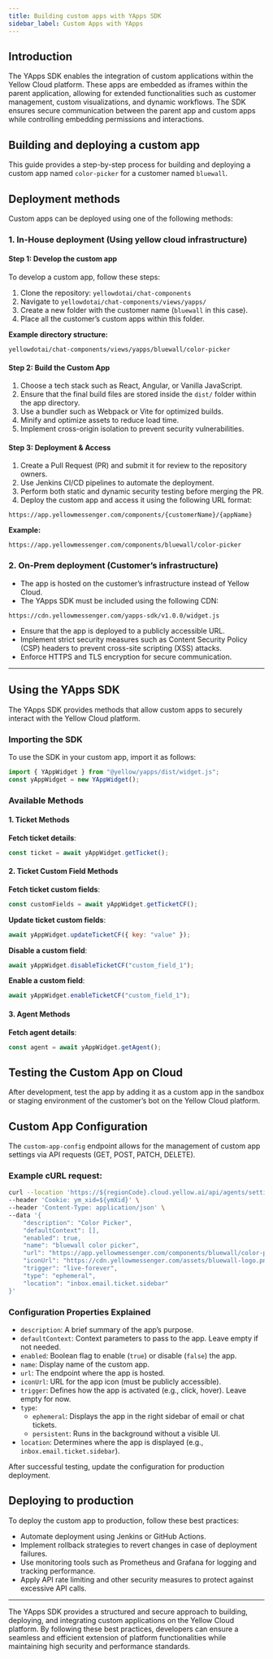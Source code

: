 ```yaml
---
title: Building custom apps with YApps SDK  
sidebar_label: Custom Apps with YApps  
---
```


## Introduction

The YApps SDK enables the integration of custom applications within the Yellow Cloud platform. These apps are embedded as iframes within the parent application, allowing for extended functionalities such as customer management, custom visualizations, and dynamic workflows. The SDK ensures secure communication between the parent app and custom apps while controlling embedding permissions and interactions.

## Building and deploying a custom app

This guide provides a step-by-step process for building and deploying a custom app named `color-picker` for a customer named `bluewall`.

## Deployment methods

Custom apps can be deployed using one of the following methods:

### 1. In-House deployment (Using yellow cloud infrastructure)

#### Step 1: Develop the custom app

To develop a custom app, follow these steps:

1. Clone the repository: `yellowdotai/chat-components`
2. Navigate to `yellowdotai/chat-components/views/yapps/`
3. Create a new folder with the customer name (`bluewall` in this case).
4. Place all the customer’s custom apps within this folder.

**Example directory structure:**

```
yellowdotai/chat-components/views/yapps/bluewall/color-picker
```

#### Step 2: Build the Custom App

1. Choose a tech stack such as React, Angular, or Vanilla JavaScript.
2. Ensure that the final build files are stored inside the `dist/` folder within the app directory.
3. Use a bundler such as Webpack or Vite for optimized builds.
4. Minify and optimize assets to reduce load time.
5. Implement cross-origin isolation to prevent security vulnerabilities.

#### Step 3: Deployment & Access

1. Create a Pull Request (PR) and submit it for review to the repository owners.
2. Use Jenkins CI/CD pipelines to automate the deployment.
3. Perform both static and dynamic security testing before merging the PR.
4. Deploy the custom app and access it using the following URL format:

```
https://app.yellowmessenger.com/components/{customerName}/{appName}
```

**Example:**

```
https://app.yellowmessenger.com/components/bluewall/color-picker
```

### 2. On-Prem deployment (Customer’s infrastructure)

- The app is hosted on the customer’s infrastructure instead of Yellow Cloud.
- The YApps SDK must be included using the following CDN:

```
https://cdn.yellowmessenger.com/yapps-sdk/v1.0.0/widget.js
```

- Ensure that the app is deployed to a publicly accessible URL.
- Implement strict security measures such as Content Security Policy (CSP) headers to prevent cross-site scripting (XSS) attacks.
- Enforce HTTPS and TLS encryption for secure communication.

-----


## Using the YApps SDK

The YApps SDK provides methods that allow custom apps to securely interact with the Yellow Cloud platform.

### Importing the SDK

To use the SDK in your custom app, import it as follows:

```javascript
import { YAppWidget } from "@yellow/yapps/dist/widget.js";
const yAppWidget = new YAppWidget();
```

### Available Methods

#### 1. Ticket Methods

**Fetch ticket details**:

```javascript
const ticket = await yAppWidget.getTicket();
```

#### 2. Ticket Custom Field Methods

**Fetch ticket custom fields**:

```javascript
const customFields = await yAppWidget.getTicketCF();
```

**Update ticket custom fields**:

```javascript
await yAppWidget.updateTicketCF({ key: "value" });
```

**Disable a custom field**:

```javascript
await yAppWidget.disableTicketCF("custom_field_1");
```

**Enable a custom field**:

```javascript
await yAppWidget.enableTicketCF("custom_field_1");
```

#### 3. Agent Methods

**Fetch agent details**:

```javascript
const agent = await yAppWidget.getAgent();
```

## Testing the Custom App on Cloud

After development, test the app by adding it as a custom app in the sandbox or staging environment of the customer’s bot on the Yellow Cloud platform.

## Custom App Configuration

The `custom-app-config` endpoint allows for the management of custom app settings via API requests (GET, POST, PATCH, DELETE).

### Example cURL request:

```sh
curl --location 'https://${regionCode}.cloud.yellow.ai/api/agents/settings/custom-app-config?bot=${botId}' \
--header 'Cookie: ym_xid=${ymXid}' \
--header 'Content-Type: application/json' \
--data '{
    "description": "Color Picker",
    "defaultContext": [],
    "enabled": true,
    "name": "bluewall color picker",
    "url": "https://app.yellowmessenger.com/components/bluewall/color-picker",
    "iconUrl": "https://cdn.yellowmessenger.com/assets/bluewall-logo.png",
    "trigger": "live-forever",
    "type": "ephemeral",
    "location": "inbox.email.ticket.sidebar"
}'
```

### Configuration Properties Explained

- `description`: A brief summary of the app’s purpose.
- `defaultContext`: Context parameters to pass to the app. Leave empty if not needed.
- `enabled`: Boolean flag to enable (`true`) or disable (`false`) the app.
- `name`: Display name of the custom app.
- `url`: The endpoint where the app is hosted.
- `iconUrl`: URL for the app icon (must be publicly accessible).
- `trigger`: Defines how the app is activated (e.g., click, hover). Leave empty for now.
- `type`:
  - `ephemeral`: Displays the app in the right sidebar of email or chat tickets.
  - `persistent`: Runs in the background without a visible UI.
- `location`: Determines where the app is displayed (e.g., `inbox.email.ticket.sidebar`).

After successful testing, update the configuration for production deployment.

## Deploying to production

To deploy the custom app to production, follow these best practices:

- Automate deployment using Jenkins or GitHub Actions.
- Implement rollback strategies to revert changes in case of deployment failures.
- Use monitoring tools such as Prometheus and Grafana for logging and tracking performance.
- Apply API rate limiting and other security measures to protect against excessive API calls.


----- 


The YApps SDK provides a structured and secure approach to building, deploying, and integrating custom applications on the Yellow Cloud platform. By following these best practices, developers can ensure a seamless and efficient extension of platform functionalities while maintaining high security and performance standards.

